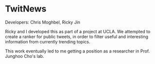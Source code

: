 # TwitNews

Developers: Chris Moghbel, Ricky Jin

Ricky and I developed this as part of a project at UCLA. We attempted to create a ranker for public tweets, in order to filter useful and interesting information from currently trending topics.

This work eventually led to me getting a position as a researcher in Prof. Junghoo Cho's lab.
